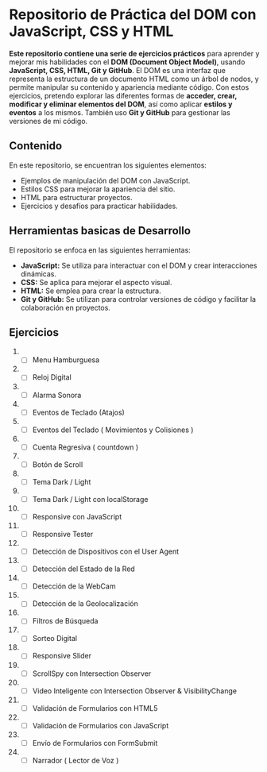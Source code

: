 # Repositorio de Práctica del DOM con JavaScript, CSS y HTML

**Este repositorio contiene una serie de ejercicios prácticos** para aprender y mejorar mis habilidades con el **DOM (Document Object Model)**, usando **JavaScript, CSS, HTML, Git y GitHub**. El DOM es una interfaz que representa la estructura de un documento HTML como un árbol de nodos, y permite manipular su contenido y apariencia mediante código. Con estos ejercicios, pretendo explorar las diferentes formas de **acceder, crear, modificar y eliminar elementos del DOM**, así como aplicar **estilos y eventos** a los mismos. También uso **Git y GitHub** para gestionar las versiones de mi código.

## Contenido

En este repositorio, se encuentran los siguientes elementos:

- Ejemplos de manipulación del DOM con JavaScript.
- Estilos CSS para mejorar la apariencia del sitio.
- HTML para estructurar proyectos.
- Ejercicios y desafíos para practicar habilidades.

## Herramientas basicas de Desarrollo

El repositorio se enfoca en las siguientes herramientas:

- **JavaScript:** Se utiliza para interactuar con el DOM y crear interacciones dinámicas.
- **CSS:** Se aplica para mejorar el aspecto visual.
- **HTML:** Se emplea para crear la estructura.
- **Git y GitHub:** Se utilizan para controlar versiones de código y facilitar la colaboración en proyectos.

## Ejercicios

1. - [ ] Menu Hamburguesa
2. - [ ] Reloj Digital
3. - [ ] Alarma Sonora
4. - [ ] Eventos de Teclado (Atajos)
5. - [ ] Eventos del Teclado ( Movimientos y Colisiones )
6. - [ ] Cuenta Regresiva ( countdown )
7. - [ ] Botón de Scroll
8. - [ ] Tema Dark / Light
9. - [ ] Tema Dark / Light con localStorage
10. - [ ] Responsive con JavaScript
11. - [ ] Responsive Tester
12. - [ ] Detección de Dispositivos con el User Agent
13. - [ ] Detección del Estado de la Red
14. - [ ] Detección de la WebCam
15. - [ ] Detección de la Geolocalización
16. - [ ] Filtros de Búsqueda
17. - [ ] Sorteo Digital
18. - [ ] Responsive Slider
19. - [ ] ScrollSpy con Intersection Observer
20. - [ ] Video Inteligente con Intersection Observer & VisibilityChange
21. - [ ] Validación de Formularios con HTML5
22. - [ ] Validación de Formularios con JavaScript
23. - [ ] Envío de Formularios con FormSubmit
24. - [ ] Narrador ( Lector de Voz )
